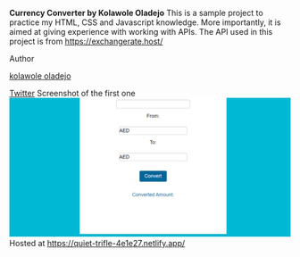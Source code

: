 **Currency Converter by Kolawole Oladejo**
This is a sample project to practice my HTML, CSS and Javascript knowledge. More importantly, it is aimed at giving experience with working with APIs. The API used in this project is from https://exchangerate.host/

Author


[kolawole oladejo](mailto:kolaquadry@gmail.com)

[Twitter](https://twitter.com/@kola180481)
Screenshot of the first one
![Screenshot of the first one](images/Screenshots1.png)
Hosted at  https://quiet-trifle-4e1e27.netlify.app/
